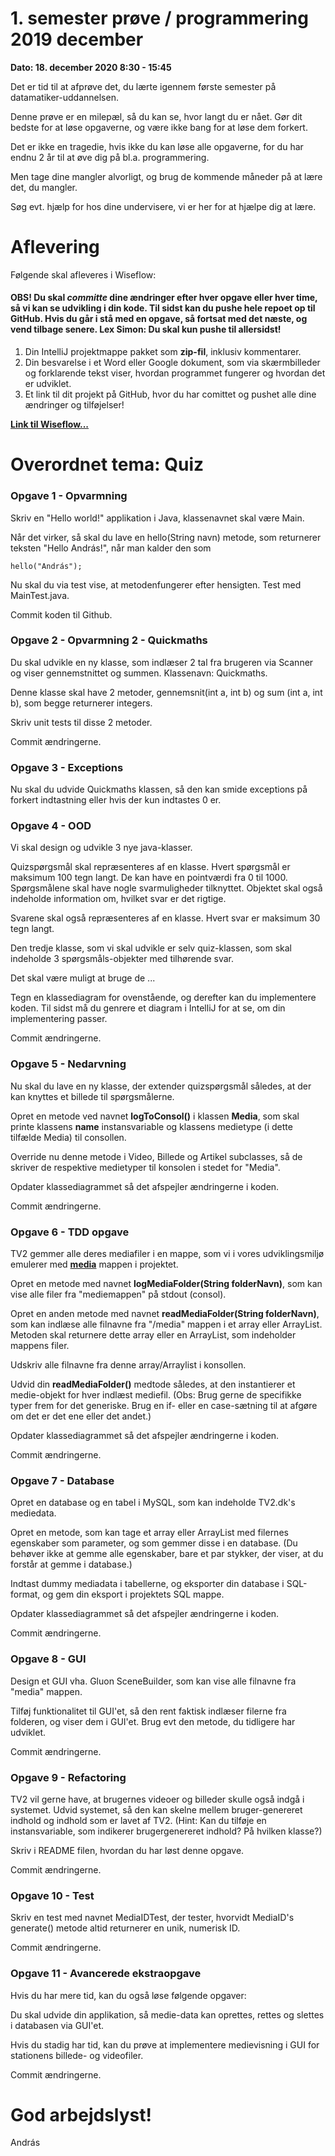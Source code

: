 # 1. semester prøve / programmering 2019 december

**Dato: 18. december 2020 8:30 - 15:45**

Det er tid til at afprøve det, du lærte igennem første semester på datamatiker-uddannelsen. 

Denne prøve er en milepæl, så du kan se, hvor langt du er nået. Gør dit bedste for at løse opgaverne, og være ikke bang for at løse dem forkert. 

Det er ikke en tragedie, hvis ikke du kan løse alle opgaverne, for du har endnu 2 år til at øve dig på bl.a. programmering.

Men tage dine mangler alvorligt, og brug de kommende måneder på at lære det, du mangler. 

Søg evt. hjælp for hos dine undervisere, vi er her for at hjælpe dig at lære. 

# Aflevering 
Følgende skal afleveres i Wiseflow:

#### OBS! Du skal ___committe___ dine ændringer efter hver opgave eller hver time, så vi kan  se udvikling i din kode. Til sidst kan du pushe hele repoet op til GitHub. Hvis du går i stå med en opgave, så fortsat med det næste, og vend tilbage senere. Lex Simon: Du skal kun pushe til allersidst!

1. Din IntelliJ projektmappe pakket som **zip-fil**, inklusiv kommentarer. 
2. Din besvarelse i et Word eller Google dokument, som via skærmbilleder og forklarende tekst viser, hvordan programmet fungerer og hvordan det er udviklet. 
3. Et link til dit projekt på GitHub, hvor du har comittet og pushet alle dine ændringer og tilføjelser!

**[Link til Wiseflow...](https://europe.wiseflow.net/participant/)**


# Overordnet tema: Quiz


### Opgave 1 - Opvarmning

Skriv en "Hello world!" applikation i Java, klassenavnet skal være Main.

Når det virker, så skal du lave en hello(String navn) metode, som returnerer teksten "Hello András!", når man kalder den som 

```hello("András");```

Nu skal du via test vise, at metodenfungerer efter hensigten. Test med MainTest.java. 

Commit koden til Github.

### Opgave 2 - Opvarmning 2 - Quickmaths

Du skal udvikle en ny klasse, som indlæser 2 tal fra brugeren via Scanner og viser gennemstnittet og summen. Klassenavn: Quickmaths.

Denne klasse skal have 2 metoder, gennemsnit(int a, int b) og sum (int a, int b), som begge returnerer integers.

Skriv unit tests til disse 2 metoder. 

Commit ændringerne.

### Opgave 3 - Exceptions
Nu skal du udvide Quickmaths klassen, så den kan smide exceptions på forkert indtastning eller hvis der kun indtastes 0 er. 

### Opgave 4 - OOD
Vi skal design og udvikle 3 nye java-klasser.

Quizspørgsmål skal repræsenteres af en klasse. 
Hvert spørgsmål er maksimum 100 tegn langt. 
De kan have en pointværdi fra 0 til 1000.
Spørgsmålene skal have nogle svarmuligheder tilknyttet. 
Objektet skal også indeholde information om, hvilket svar er det rigtige.

Svarene skal også repræsenteres af en klasse.
Hvert svar er maksimum 30 tegn langt. 

Den tredje klasse, som vi skal udvikle er selv quiz-klassen, som skal indeholde 3 spørgsmåls-objekter med tilhørende svar.

Det skal være muligt at bruge de ...

Tegn en klassediagram for ovenstående, og derefter kan du implementere koden. Til sidst må du genrere et diagram i IntelliJ for at se, om din implementering passer.

Commit ændringerne.
  

### Opgave 5 - Nedarvning
Nu skal du lave en ny klasse, der extender quizspørgsmål således, at der kan knyttes et billede til spørgsmålerne.  



Opret en metode ved navnet **logToConsol()** i klassen **Media**, som skal printe klassens **name** instansvariable  og klassens medietype (i dette tilfælde Media) til consollen.

Override nu denne metode i Video, Billede og Artikel subclasses, så de skriver de respektive medietyper til konsolen i stedet for "Media".

Opdater klassediagrammet så det afspejler ændringerne i koden.

Commit ændringerne.

### Opgave 6 - TDD opgave

TV2 gemmer alle deres mediafiler i en mappe, som vi i vores udviklingsmiljø emulerer med **[media](https://github.com/andracs/1sem_exam_2018_B/tree/master/media)** mappen i projektet.

Opret en metode med navnet **logMediaFolder(String folderNavn)**, som kan vise alle filer fra "mediemappen" på stdout (consol).

Opret en anden metode med navnet **readMediaFolder(String folderNavn)**, som kan indlæse alle filnavne fra "/media" mappen i et array eller ArrayList. Metoden skal returnere dette array eller en ArrayList, som indeholder mappens filer. 

Udskriv alle filnavne fra denne array/Arraylist i konsollen.

Udvid din **readMediaFolder()** medtode således, at den instantierer et medie-objekt for hver indlæst mediefil. (Obs: Brug gerne de specifikke typer frem for det generiske. Brug en if- eller en case-sætning til at afgøre om det er det ene eller det andet.)

Opdater klassediagrammet så det afspejler ændringerne i koden.

Commit ændringerne.

### Opgave 7 - Database
Opret en database og en tabel i MySQL, som kan indeholde TV2.dk's mediedata. 

Opret en metode, som kan tage et array eller ArrayList med filernes egenskaber som parameter, og som gemmer disse i en database. (Du behøver ikke at gemme alle egenskaber, bare et par stykker, der viser, at du forstår at gemme i database.)

Indtast dummy mediadata i tabellerne, og eksporter din database i SQL-format, og gem din eksport i projektets SQL mappe. 

Opdater klassediagrammet så det afspejler ændringerne i koden.

Commit ændringerne.

### Opgave 8 - GUI
Design et GUI vha. Gluon SceneBuilder, som kan vise alle filnavne fra "media" mappen. 

Tilføj funktionalitet til GUI'et, så den rent faktisk indlæser filerne fra folderen, og viser dem i GUI'et. Brug evt den metode, du tidligere har udviklet. 

Commit ændringerne.
 
### Opgave 9 - Refactoring 
TV2 vil gerne have, at brugernes videoer og billeder skulle også indgå i systemet. Udvid systemet, så den kan skelne mellem bruger-genereret indhold og indhold som er lavet af TV2. (Hint: Kan du tilføje en instansvariable, som indikerer brugergenereret indhold? På hvilken klasse?)

Skriv i README filen, hvordan du har løst denne opgave. 

Commit ændringerne.

### Opgave 10 - Test
Skriv en test med navnet MediaIDTest, der tester, hvorvidt MediaID's generate() metode altid returnerer en unik, numerisk ID. 

Commit ændringerne.

### Opgave 11 - Avancerede ekstraopgave
Hvis du har mere tid, kan du også løse følgende opgaver:

Du skal udvide din applikation, så medie-data kan oprettes, rettes og slettes i databasen via GUI'et.

Hvis du stadig har tid, kan du prøve at implementere medievisning i GUI for stationens billede- og videofiler. 

Commit ændringerne.
 

# God arbejdslyst! 
 András 

